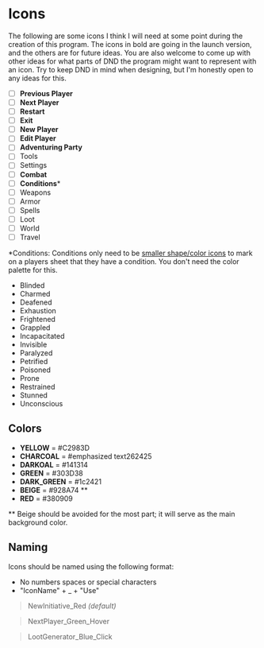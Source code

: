 # Icons
The following are some icons I think I will need at some point during the creation of this program. The icons in bold are going in the launch version, and the others are for future ideas. You are also welcome to come up with other ideas for what parts of DND the program might want to represent with an icon. Try to keep DND in mind when designing, but I'm honestly open to any ideas for this.
 - [ ] **Previous Player**
 - [ ] **Next Player**
 - [ ] **Restart**
 - [ ] **Exit**
 - [ ] **New Player**
 - [ ] **Edit Player**
 - [ ] **Adventuring Party**
 - [ ] Tools
 - [ ] Settings
 - [ ] **Combat**
 - [ ] **Conditions***
 - [ ] Weapons
 - [ ] Armor
 - [ ] Spells
 - [ ] Loot
 - [ ] World
 - [ ] Travel

*Conditions:
Conditions only need to be [smaller shape/color icons](https://i.ya-webdesign.com/images/colorful-circle-png-8.png) to mark on a players sheet that they have a condition. You don't need the color palette for this.
 - Blinded
 - Charmed
 - Deafened
 - Exhaustion
 - Frightened
 - Grappled
 - Incapacitated
 - Invisible
 - Paralyzed
 - Petrified
 - Poisoned
 - Prone
 - Restrained
 - Stunned
 - Unconscious

 


## Colors
 - **YELLOW** = #C2983D
 - **CHARCOAL** = #emphasized text262425
 - **DARKOAL** = #141314
 - **GREEN** = #303D38
 - **DARK_GREEN** = #1c2421
 - **BEIGE** = #928A74 **
 - **RED** = #380909

** Beige should be avoided for the most part; it will serve as the main background color.
## Naming
Icons should be named using the following format:
 - No numbers spaces or special characters
 - "IconName" + _ + "Use" 
 
> NewInitiative_Red *(default)*

> NextPlayer_Green_Hover

> LootGenerator_Blue_Click
